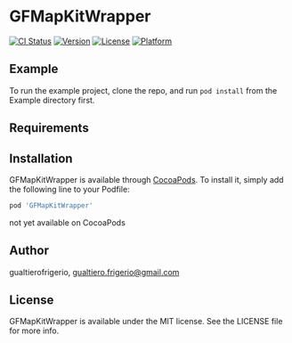 # GFMapKitWrapper

[![CI Status](https://img.shields.io/travis/gualtierofrigerio/GFMapKitWrapper.svg?style=flat)](https://travis-ci.org/gualtierofrigerio/GFMapKitWrapper)
[![Version](https://img.shields.io/cocoapods/v/GFMapKitWrapper.svg?style=flat)](https://cocoapods.org/pods/GFMapKitWrapper)
[![License](https://img.shields.io/cocoapods/l/GFMapKitWrapper.svg?style=flat)](https://cocoapods.org/pods/GFMapKitWrapper)
[![Platform](https://img.shields.io/cocoapods/p/GFMapKitWrapper.svg?style=flat)](https://cocoapods.org/pods/GFMapKitWrapper)

## Example

To run the example project, clone the repo, and run `pod install` from the Example directory first.

## Requirements

## Installation

GFMapKitWrapper is available through [CocoaPods](https://cocoapods.org). To install
it, simply add the following line to your Podfile:

```ruby
pod 'GFMapKitWrapper'
```
not yet available on CocoaPods

## Author

gualtierofrigerio, gualtiero.frigerio@gmail.com

## License

GFMapKitWrapper is available under the MIT license. See the LICENSE file for more info.
